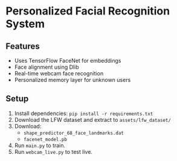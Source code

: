 # Personalized Facial Recognition System

## Features
- Uses TensorFlow FaceNet for embeddings
- Face alignment using Dlib
- Real-time webcam face recognition
- Personalized memory layer for unknown users

## Setup
1. Install dependencies: `pip install -r requirements.txt`
2. Download the LFW dataset and extract to `assets/lfw_dataset/`
3. Download:
   - `shape_predictor_68_face_landmarks.dat`
   - `facenet_model.pb`
4. Run `main.py` to train.
5. Run `webcam_live.py` to test live.

